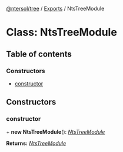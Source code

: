 [@ntersol/tree](../README.md) / [Exports](../modules.md) / NtsTreeModule

# Class: NtsTreeModule

## Table of contents

### Constructors

- [constructor](ntstreemodule.md#constructor)

## Constructors

### constructor

\+ **new NtsTreeModule**(): [*NtsTreeModule*](ntstreemodule.md)

**Returns:** [*NtsTreeModule*](ntstreemodule.md)
